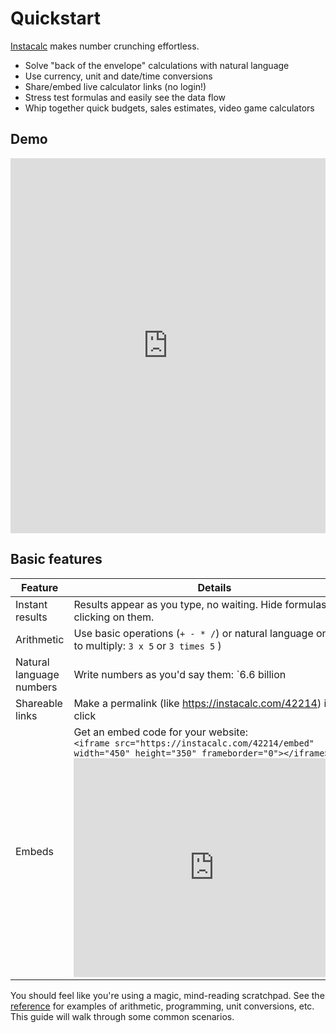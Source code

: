 # Quickstart

[Instacalc](https://instacalc.com) makes number crunching effortless.

* Solve "back of the envelope" calculations with natural language
* Use currency, unit and date/time conversions
* Share/embed live calculator links (no login!)
* Stress test formulas and easily see the data flow
* Whip together quick budgets, sales estimates, video game calculators

## Demo

<iframe src="https://instacalc.com/57627/embed" width="100%" height="600" frameborder="0"></iframe>

## Basic features

| Feature                  | Details                                                      |
| ------------------------ | ------------------------------------------------------------ |
| Instant results          | Results appear as you type, no waiting. Hide formulas by clicking on them. |
| Arithmetic               | Use basic operations (`+ - * /`) or natural language ones (`x` to multiply: `3 x 5` or `3 times 5` ) |
| Natural language numbers | Write numbers as you'd say them:  `6.6 billion | 5M | 250k`  |
| Shareable links          | Make a permalink (like https://instacalc.com/42214) in one click |
| Embeds                   | Get an embed code for your website: <br />```<iframe src="https://instacalc.com/42214/embed" width="450" height="350" frameborder="0"></iframe>```<br /><iframe src="https://instacalc.com/42214/embed" width="450" height="350" frameborder="0"></iframe> |

You should feel like you're using a magic, mind-reading scratchpad. See the [reference](/reference) for examples of arithmetic, programming, unit conversions, etc. This guide will walk through some common scenarios.
